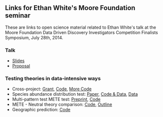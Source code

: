 ## Links for Ethan White's Moore Foundation seminar

These are links to open science material related to Ethan White's talk at the
Moore Foundation Data Driven Discovery Investigators Competition Finalists
Symposium, July 28th, 2014.

### Talk

* [Slides]()
* [Proposal](https://github.com/ethanwhite/moore-ddd/raw/master/full_proposal.pdf)

### Testing theories in data-intensive ways

* Cross-project:
  [Grant](http://figshare.com/articles/Advancing_Macroecology_Using_Informatics_and_Entropy_Maximization_%28NSF_Grant__0953694%29/93937),
  [Code](https://github.com/weecology/mete),
  [More Code](https://github.com/weecology/macroecotools)
* Species abundance distribution test:
  [Paper](http://doi.org/10.1890/11-2177.1),
  [Code & Data](https://github.com/weecology/white-etal-2012-ecology), [Data](http://esapubs.org/archive/ecol/E092/201/default.htm)
* Multi-pattern test METE test: [Preprint](http://arxiv.org/abs/1308.0731), [Code](https://github.com/weecology/mete-energy)
* METE - Neutral theory comparison:
  [Code](https://github.com/rueuntal/neutral_mete_comparison), [Outline](https://github.com/rueuntal/neutral_mete_comparison/blob/master/outline.md)
* Geographic prediction: [Code](https://github.com/weecology/mete-geog)
